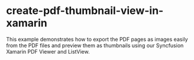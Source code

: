 # create-pdf-thumbnail-view-in-xamarin
This example demonstrates how to export the PDF pages as images easily from the PDF files and preview them as thumbnails using our Syncfusion Xamarin PDF Viewer and ListView.
